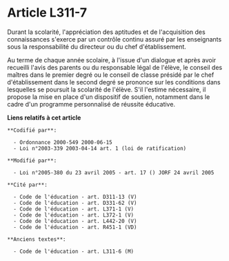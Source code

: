 # Article L311-7

Durant la scolarité, l'appréciation des aptitudes et de l'acquisition des connaissances s'exerce par un contrôle continu
assuré par les enseignants sous la responsabilité du directeur ou du chef d'établissement.

Au terme de chaque année scolaire, à l'issue d'un dialogue et après avoir recueilli l'avis des parents ou du responsable
légal de l'élève, le conseil des maîtres dans le premier degré ou le conseil de classe présidé par le chef d'établissement
dans le second degré se prononce sur les conditions dans lesquelles se poursuit la scolarité de l'élève. S'il l'estime
nécessaire, il propose la mise en place d'un dispositif de soutien, notamment dans le cadre d'un programme personnalisé de
réussite éducative.

**Liens relatifs à cet article**

	**Codifié par**:

	  - Ordonnance 2000-549 2000-06-15
	  - Loi n°2003-339 2003-04-14 art. 1 (loi de ratification)

	**Modifié par**:

	  - Loi n°2005-380 du 23 avril 2005 - art. 17 () JORF 24 avril 2005

	**Cité par**:

	  - Code de l'éducation - art. D311-13 (V)
	  - Code de l'éducation - art. D331-62 (V)
	  - Code de l'éducation - art. L371-1 (V)
	  - Code de l'éducation - art. L372-1 (V)
	  - Code de l'éducation - art. L442-20 (V)
	  - Code de l'éducation - art. R451-1 (VD)

	**Anciens textes**:

	  - Code de l'éducation - art. L311-6 (M)
